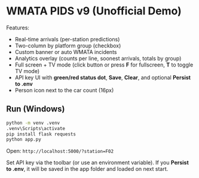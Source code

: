 # WMATA PIDS v9 (Unofficial Demo)

Features:
- Real-time arrivals (per-station predictions)
- Two-column by platform group (checkbox)
- Custom banner or auto WMATA incidents
- Analytics overlay (counts per line, soonest arrivals, totals by group)
- Full screen + TV mode (click button or press **F** for fullscreen, **T** to toggle TV mode)
- API key UI with **green/red status dot**, **Save**, **Clear**, and optional **Persist to .env**
- Person icon next to the car count (16px)

## Run (Windows)

```bat
python -m venv .venv
.venv\Scripts\activate
pip install flask requests
python app.py
```

Open: `http://localhost:5000/?station=F02`

Set API key via the toolbar (or use an environment variable). If you **Persist to .env**, it will be saved in the app folder and loaded on next start.
